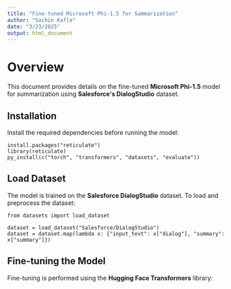 ```yaml
---
title: "Fine-tuned Microsoft Phi-1.5 for Summarization"
author: "Sachin Kafle"
date: "3/23/2025"
output: html_document
---
```




# Overview
This document provides details on the fine-tuned **Microsoft Phi-1.5** model for summarization using **Salesforce's DialogStudio** dataset.

## Installation
Install the required dependencies before running the model:

```{r, eval=FALSE}
install.packages("reticulate")
library(reticulate)
py_install(c("torch", "transformers", "datasets", "evaluate"))
```

## Load Dataset
The model is trained on the **Salesforce DialogStudio** dataset. To load and preprocess the dataset:

```{python, eval=FALSE}
from datasets import load_dataset

dataset = load_dataset("Salesforce/DialogStudio")
dataset = dataset.map(lambda x: {"input_text": x["dialog"], "summary": x["summary"]})
```

## Fine-tuning the Model
Fine-tuning is performed using the **Hugging Face Transformers** library:
